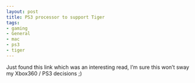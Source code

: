 ```yaml
---
layout: post
title: PS3 processor to support Tiger
tags:
- gaming
- General
- mac
- ps3
- tiger
---
```

Just found this link which was an interesting read, I’m sure this won’t sway my Xbox360 / PS3 decisions ;)
